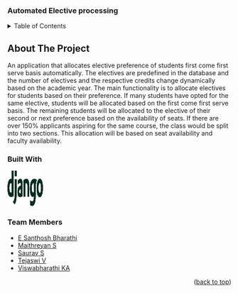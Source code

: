 ### Automated Elective processing
<!-- Copy-paste in your Readme.md file -->



<!-- TABLE OF CONTENTS -->
<details>
  <summary>Table of Contents</summary>
  <ol>
    <li>
      <a href="#about-the-project">About The Project</a>
      <ul>
        <li><a href="#built-with">Built With</a></li>
      </ul>
    </li>
    <li>
      <a href="#getting-started">Getting Started</a>
      <ul>
        <li><a href="#prerequisites">Prerequisites</a></li>
        <li><a href="#installation">Installation</a></li>
      </ul>
    </li>
    <li><a href="#Team-Members">Team Members</a></li>
    <li><a href="#roadmap">Roadmap</a></li>
    <li><a href="#contributers">Contributing</a></li>
    <li><a href="#license">License</a></li>
    <li><a href="#contact">Contact</a></li>
    <li><a href="#acknowledgments">Acknowledgments</a></li>
  </ol>
</details>

<!-- ABOUT THE PROJECT -->
## About The Project

An application that allocates elective preference of students first come first serve basis automatically. The electives are predefined in the database and the number of electives and the respective credits change dynamically based on the academic year. The main functionality is to allocate electives for students based on their preference. If many students have opted for the same elective, students will be allocated based on the first come first serve basis. The remaining students will be allocated to the elective of their second or next preference based on the availability of seats. If there are over 150% applicants aspiring for the same course, the class would be split into two sections. This allocation will be based on seat availability and faculty availability. 



### Built With

<a href="https://www.djangoproject.com/">
    <img src="images/django-logo-positive.svg" alt="Logo" width="80" height="80">
  </a>



### Team Members

* [E Santhosh Bharathi](https://github.com/sandyb-23) 
* [Maithreyan S](https://github.com/Maithreyan11)
* [Saurav S](https://github.com/VE5PER)
* [Tejaswi V]()
* [Viswabharathi KA](https://github.com/Viswabharathi-K-A)


<p align="right">(<a href="#top">back to top</a>)</p>
